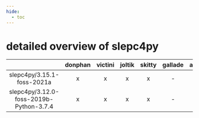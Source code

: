 ```yaml
---
hide:
  - toc
---
```


detailed overview of slepc4py
=============================

| |donphan|victini|joltik|skitty|gallade|accelgor|swalot|doduo|
| :---: | :---: | :---: | :---: | :---: | :---: | :---: | :---: | :---: |
|slepc4py/3.15.1-foss-2021a|x|x|x|x|-|-|x|x|
|slepc4py/3.12.0-foss-2019b-Python-3.7.4|x|x|x|x|-|-|x|x|
